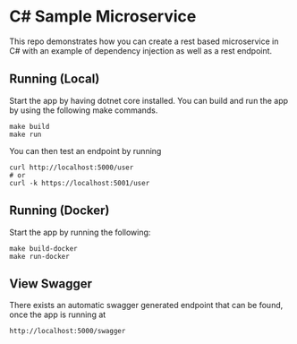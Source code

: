 C# Sample Microservice
======================================

This repo demonstrates how you can create a rest based microservice in C# with an example of dependency
injection as well as a rest endpoint.

Running (Local)
------------------------------

Start the app by having dotnet core installed.  You can build and run the app by using the following
make commands.

    make build
    make run

You can then test an endpoint by running

    curl http://localhost:5000/user
    # or
    curl -k https://localhost:5001/user

Running (Docker)
-----------------------------------------------------------------

Start the app by running the following:

    make build-docker
    make run-docker

View Swagger
-----------------------------------------------

There exists an automatic swagger generated endpoint that can be
found, once the app is running at

    http://localhost:5000/swagger

